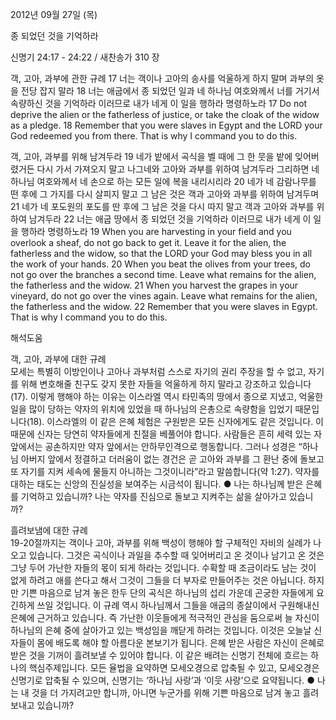 2012년 09월 27일 (목)

종 되었던 것을 기억하라



신명기 24:17 - 24:22 / 새찬송가 310 장


객, 고아, 과부에 관한 규례
17 너는 객이나 고아의 송사를 억울하게 하지 말며 과부의 옷을 전당 잡지 말라 18 너는 애굽에서 종 되었던 일과 네 하나님 여호와께서 너를 거기서 속량하신 것을 기억하라 이러므로 내가 네게 이 일을 행하라 명령하노라
17 Do not deprive the alien or the fatherless of justice, or take the cloak of the widow as a pledge. 18 Remember that you were slaves in Egypt and the LORD your God redeemed you from there. That is why I command you to do this.

객, 고아, 과부를 위해 남겨두라
19 네가 밭에서 곡식을 벨 때에 그 한 뭇을 밭에 잊어버렸거든 다시 가서 가져오지 말고 나그네와 고아와 과부를 위하여 남겨두라 그리하면 네 하나님 여호와께서 네 손으로 하는 모든 일에 복을 내리시리라 20 네가 네 감람나무를 떤 후에 그 가지를 다시 살피지 말고 그 남은 것은 객과 고아와 과부를 위하여 남겨두며 21 네가 네 포도원의 포도를 딴 후에 그 남은 것을 다시 따지 말고 객과 고아와 과부를 위하여 남겨두라 22 너는 애굽 땅에서 종 되었던 것을 기억하라 이러므로 내가 네게 이 일을 행하라 명령하노라
19 When you are harvesting in your field and you overlook a sheaf, do not go back to get it. Leave it for the alien, the fatherless and the widow, so that the LORD your God may bless you in all the work of your hands. 20 When you beat the olives from your trees, do not go over the branches a second time. Leave what remains for the alien, the fatherless and the widow. 21 When you harvest the grapes in your vineyard, do not go over the vines again. Leave what remains for the alien, the fatherless and the widow. 22 Remember that you were slaves in Egypt. That is why I command you to do this.

해석도움





객, 고아, 과부에 대한 규례  
모세는 특별히 이방인이나 고아나 과부처럼 스스로 자기의 권리 주장을 할 수 없고, 자기를 위해 변호해줄 친구도 갖지 못한 자들을 억울하게 하지 말라고 강조하고 있습니다(17). 이렇게 행해야 하는 이유는 이스라엘 역시 타민족의 땅에서 종으로 지냈고, 억울한 일을 많이 당하는 약자의 위치에 있었을 때 하나님의 은총으로 속량함을 입었기 때문입니다(18). 이스라엘의 이 같은 은혜 체험은 구원받은 모든 신자에게도 같은 것입니다. 이 때문에 신자는 당연히 약자들에게 친절을 베풀어야 합니다. 사람들은 흔히 세력 있는 자 앞에서는 공손하지만 약자 앞에서는 안하무인격으로 행동합니다. 그러나 성경은 “하나님 아버지 앞에서 정결하고 더러움이 없는 경건은 곧 고아와 과부를 그 환난 중에 돌보고 또 자기를 지켜 세속에 물들지 아니하는 그것이니라”라고 말씀합니다(약 1:27). 약자를 대하는 태도는 신앙의 진실성을 보여주는 시금석이 됩니다.
● 나는 하나님께 받은 은혜를 기억하고 있습니까? 나는 약자를 진심으로 돌보고 지켜주는 삶을 살아가고 있습니까?

흘려보냄에 대한 규례  
19-20절까지는 객이나 고아, 과부를 위해 백성이 행해야 할 구체적인 자비의 실례가 나오고 있습니다. 그것은 곡식이나 과일을 추수할 때 잊어버리고 온 것이나 남기고 온 것은 그냥 두어 가난한 자들의 몫이 되게 하라는 것입니다. 수확할 때 조금이라도 남는 것이 없게 하려고 애를 쓴다고 해서 그것이 그들을 더 부자로 만들어주는 것은 아닙니다. 하지만 기쁜 마음으로 남겨 놓은 한두 단의 곡식은 하나님의 섭리 가운데 곤궁한 자들에게 요긴하게 쓰일 것입니다. 이 규례 역시 하나님께서 그들을 애굽의 종살이에서 구원해내신 은혜에 근거하고 있습니다. 즉 가난한 이웃들에게 적극적인 관심을 둠으로써 늘 자신이 하나님의 은혜 중에 살아가고 있는 백성임을 깨닫게 하려는 것입니다. 이것은 오늘날 신자들이 몸에 배도록 해야 할 아름다운 본보기가 됩니다. 은혜 받은 사람은 자신이 은혜로 받은 것을 기꺼이 흘려보낼 수 있어야 합니다. 이 같은 배려는 신명기 전체에 흐르는 하나의 핵심주제입니다. 모든 율법을 요약하면 모세오경으로 압축될 수 있고, 모세오경은 신명기로 압축될 수 있으며, 신명기는 ‘하나님 사랑’과 ‘이웃 사랑’으로 요약됩니다.
● 나는 내 것을 더 가지려고만 합니까, 아니면 누군가를 위해 기쁜 마음으로 남겨 놓고 흘려보내고 있습니까?